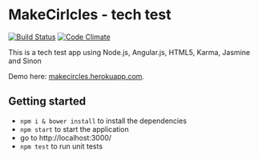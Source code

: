 # MakeCirlcles - tech test

[![Build Status](https://travis-ci.org/MassimilianoMura/makeCircles-tech-test.svg)](https://travis-ci.org/MassimilianoMura/makeCircles-tech-test)
[![Code Climate](https://codeclimate.com/github/MassimilianoMura/makeCircles-tech-test/badges/gpa.svg)](https://codeclimate.com/github/MassimilianoMura/makeCircles-tech-test)

This is a tech test app using Node.js, Angular.js, HTML5, Karma, Jasmine and Sinon

Demo here: [makecircles.herokuapp.com](http://makecircles.herokuapp.com/).


## Getting started
- `npm i & bower install` to install the dependencies
- `npm start` to start the application
- go to http://localhost:3000/
- `npm test` to run unit tests
